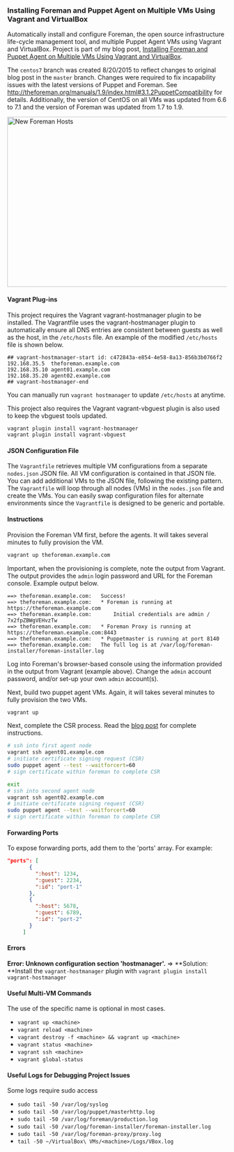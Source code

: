 ### Installing Foreman and Puppet Agent on Multiple VMs Using Vagrant and VirtualBox
Automatically install and configure Foreman, the open source infrastructure life-cycle management tool, and multiple Puppet Agent VMs using Vagrant and VirtualBox. Project is part of my blog post, [Installing Foreman and Puppet Agent on Multiple VMs Using Vagrant and VirtualBox](http://wp.me/p1RD28-1nb).

The ```centos7``` branch was created 8/20/2015 to reflect changes to original blog post in the ```master``` branch. Changes were required to fix incapability issues with the latest versions of Puppet and Foreman. See http://theforeman.org/manuals/1.9/index.html#3.1.2PuppetCompatibility for details. Additionally, the version of CentOS on all VMs was updated from 6.6 to 7.1 and the version of Foreman was updated from 1.7 to 1.9.

<p><a href="https://programmaticponderings.wordpress.com/?attachment_id=3459" title="New Foreman Hosts" rel="attachment"><img width="620" height="390" src="https://programmaticponderings.files.wordpress.com/2015/08/new-foreman-hosts.png?w=620" alt="New Foreman Hosts"></a></p>

#### Vagrant Plug-ins
This project requires the Vagrant vagrant-hostmanager plugin to be installed. The Vagrantfile uses the vagrant-hostmanager plugin to automatically ensure all DNS entries are consistent between guests as well as the host, in the `/etc/hosts` file. An example of the modified `/etc/hosts` file is shown below.

```text
## vagrant-hostmanager-start id: c472843a-e854-4e58-8a13-856b3b0766f2
192.168.35.5  theforeman.example.com
192.168.35.10 agent01.example.com
192.168.35.20 agent02.example.com
## vagrant-hostmanager-end
```

You can manually run `vagrant hostmanager` to update `/etc/hosts` at anytime.  

This project also requires the Vagrant vagrant-vbguest plugin is also used to keep the vbguest tools updated.
```sh
vagrant plugin install vagrant-hostmanager
vagrant plugin install vagrant-vbguest
```

#### JSON Configuration File
The `Vagrantfile` retrieves multiple VM configurations from a separate `nodes.json` JSON file. All VM configuration is
contained in that JSON file. You can add additional VMs to the JSON file, following the existing pattern. The
`Vagrantfile` will loop through all nodes (VMs) in the `nodes.json` file and create the VMs. You can easily swap
configuration files for alternate environments since the `Vagrantfile` is designed to be generic and portable.


#### Instructions
Provision the Foreman VM first, before the agents. It will takes several minutes to fully provision the VM.
```sh
vagrant up theforeman.example.com
```

Important, when the provisioning is complete, note the output from Vagrant. The output provides the `admin` login password and URL for the Foreman console. Example output below.
```text
==> theforeman.example.com:   Success!
==> theforeman.example.com:   * Foreman is running at https://theforeman.example.com
==> theforeman.example.com:       Initial credentials are admin / 7x2fpZBWgVEHvzTw
==> theforeman.example.com:   * Foreman Proxy is running at https://theforeman.example.com:8443
==> theforeman.example.com:   * Puppetmaster is running at port 8140
==> theforeman.example.com:   The full log is at /var/log/foreman-installer/foreman-installer.log
```
Log into Foreman's browser-based console using the information provided in the output from Vagrant (example above). Change the `admin` account password, and/or set-up your own `admin` account(s).

Next, build two puppet agent VMs. Again, it will takes several minutes to fully provision the two VMs.
```sh
vagrant up
```

Next, complete the CSR process. Read the [blog post](http://wp.me/p1RD28-1nb) for complete instructions.
```sh
# ssh into first agent node
vagrant ssh agent01.example.com
# initiate certificate signing request (CSR)
sudo puppet agent --test --waitforcert=60
# sign certificate within foreman to complete CSR
```
  
```sh
exit
# ssh into second agent node
vagrant ssh agent02.example.com
# initiate certificate signing request (CSR)
sudo puppet agent --test --waitforcert=60
# sign certificate within foreman to complete CSR
```

#### Forwarding Ports
To expose forwarding ports, add them to the 'ports' array. For example:

 ```JSON
 "ports": [
        {
          ":host": 1234,
          ":guest": 2234,
          ":id": "port-1"
        },
        {
          ":host": 5678,
          ":guest": 6789,
          ":id": "port-2"
        }
      ]
```

#### Errors
**Error: Unknown configuration section 'hostmanager'.**
=> **Solution: **Install the `vagrant-hostmanager` plugin with `vagrant plugin install vagrant-hostmanager`

#### Useful Multi-VM Commands
The use of the specific <machine> name is optional in most cases.
* `vagrant up <machine>`
* `vagrant reload <machine>`
* `vagrant destroy -f <machine> && vagrant up <machine>`
* `vagrant status <machine>`
* `vagrant ssh <machine>`
* `vagrant global-status`

#### Useful Logs for Debugging Project Issues
Some logs require sudo access
* `sudo tail -50 /var/log/syslog`
* `sudo tail -50 /var/log/puppet/masterhttp.log`
* `sudo tail -50 /var/log/foreman/production.log`
* `sudo tail -50 /var/log/foreman-installer/foreman-installer.log`
* `sudo tail -50 /var/log/foreman-proxy/proxy.log`
* `tail -50 ~/VirtualBox\ VMs/<machine>/Logs/VBox.log`